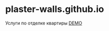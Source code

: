 # plaster-walls.github.io
Услуги по отделке квартиры
<a href="https://dstambul.github.io/plaster-walls.github.io/" rel="nofollow">DEMO</a>
